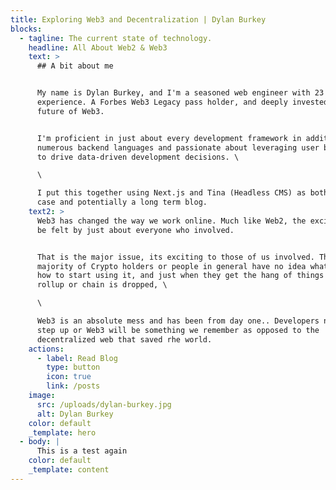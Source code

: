 ```yaml
---
title: Exploring Web3 and Decentralization | Dylan Burkey
blocks:
  - tagline: The current state of technology.
    headline: All About Web2 & Web3
    text: >
      ## A bit about me


      My name is Dylan Burkey, and I'm a seasoned web engineer with 23 years of
      experience. A Forbes Web3 Legacy pass holder, and deeply invested in the
      future of Web3.


      I'm proficient in just about every development framework in addition to
      numerous backend languages and passionate about leveraging user behavior
      to drive data-driven development decisions. \

      \

      I put this together using Next.js and Tina (Headless CMS) as both a use
      case and potentially a long term blog.
    text2: >
      Web3 has changed the way we work online. Much like Web2, the excitment can
      be felt by just about everyone who involved. 


      That is the major issue, its exciting to those of us involved. The
      majority of Crypto holders or people in general have no idea what Web3 is,
      how to start using it, and just when they get the hang of things a new
      rollup or chain is dropped, \

      \

      Web3 is an absolute mess and has been from day one.. Developers need to
      step up or Web3 will be something we remember as opposed to the
      decentralized web that saved rhe world. 
    actions:
      - label: Read Blog
        type: button
        icon: true
        link: /posts
    image:
      src: /uploads/dylan-burkey.jpg
      alt: Dylan Burkey
    color: default
    _template: hero
  - body: |
      This is a test again
    color: default
    _template: content
---
```



